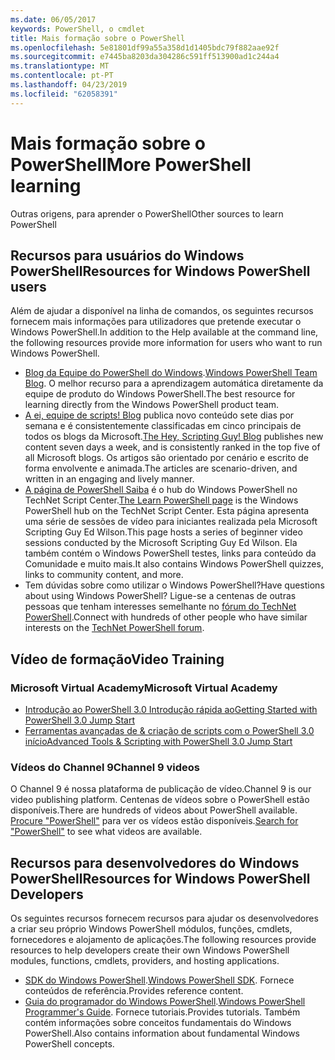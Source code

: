 ```yaml
---
ms.date: 06/05/2017
keywords: PowerShell, o cmdlet
title: Mais formação sobre o PowerShell
ms.openlocfilehash: 5e81801df99a55a358d1d1405bdc79f882aae92f
ms.sourcegitcommit: e7445ba8203da304286c591ff513900ad1c244a4
ms.translationtype: MT
ms.contentlocale: pt-PT
ms.lasthandoff: 04/23/2019
ms.locfileid: "62058391"
---
```

# <a name="more-powershell-learning"></a><span data-ttu-id="36541-103">Mais formação sobre o PowerShell</span><span class="sxs-lookup"><span data-stu-id="36541-103">More PowerShell learning</span></span>

<span data-ttu-id="36541-104">Outras origens, para aprender o PowerShell</span><span class="sxs-lookup"><span data-stu-id="36541-104">Other sources to learn PowerShell</span></span>

## <a name="resources-for-windows-powershell-users"></a><span data-ttu-id="36541-105">Recursos para usuários do Windows PowerShell</span><span class="sxs-lookup"><span data-stu-id="36541-105">Resources for Windows PowerShell users</span></span>

<span data-ttu-id="36541-106">Além de ajudar a disponível na linha de comandos, os seguintes recursos fornecem mais informações para utilizadores que pretende executar o Windows PowerShell.</span><span class="sxs-lookup"><span data-stu-id="36541-106">In addition to the Help available at the command line, the following resources provide more information for users who want to run Windows PowerShell.</span></span>

- <span data-ttu-id="36541-107">[Blog da Equipe do PowerShell do Windows](https://blogs.msdn.microsoft.com/powershell/).</span><span class="sxs-lookup"><span data-stu-id="36541-107">[Windows PowerShell Team Blog](https://blogs.msdn.microsoft.com/powershell/).</span></span> <span data-ttu-id="36541-108">O melhor recurso para a aprendizagem automática diretamente da equipe de produto do Windows PowerShell.</span><span class="sxs-lookup"><span data-stu-id="36541-108">The best resource for learning directly from the Windows PowerShell product team.</span></span>
- <span data-ttu-id="36541-109">[A ei, equipe de scripts! Blog](https://blogs.technet.microsoft.com/heyscriptingguy/) publica novo conteúdo sete dias por semana e é consistentemente classificadas em cinco principais de todos os blogs da Microsoft.</span><span class="sxs-lookup"><span data-stu-id="36541-109">[The Hey, Scripting Guy! Blog](https://blogs.technet.microsoft.com/heyscriptingguy/) publishes new content seven days a week, and is consistently ranked in the top five of all Microsoft blogs.</span></span> <span data-ttu-id="36541-110">Os artigos são orientado por cenário e escrito de forma envolvente e animada.</span><span class="sxs-lookup"><span data-stu-id="36541-110">The articles are scenario-driven, and written in an engaging and lively manner.</span></span>
- <span data-ttu-id="36541-111">[A página de PowerShell Saiba](https://blogs.technet.microsoft.com/heyscriptingguy/2015/01/04/weekend-scripter-the-best-ways-to-learn-powershell/) é o hub do Windows PowerShell no TechNet Script Center.</span><span class="sxs-lookup"><span data-stu-id="36541-111">[The Learn PowerShell page](https://blogs.technet.microsoft.com/heyscriptingguy/2015/01/04/weekend-scripter-the-best-ways-to-learn-powershell/) is the Windows PowerShell hub on the TechNet Script Center.</span></span> <span data-ttu-id="36541-112">Esta página apresenta uma série de sessões de vídeo para iniciantes realizada pela Microsoft Scripting Guy Ed Wilson.</span><span class="sxs-lookup"><span data-stu-id="36541-112">This page hosts a series of beginner video sessions conducted by the Microsoft Scripting Guy Ed Wilson.</span></span> <span data-ttu-id="36541-113">Ela também contém o Windows PowerShell testes, links para conteúdo da Comunidade e muito mais.</span><span class="sxs-lookup"><span data-stu-id="36541-113">It also contains Windows PowerShell quizzes, links to community content, and more.</span></span>
- <span data-ttu-id="36541-114">Tem dúvidas sobre como utilizar o Windows PowerShell?</span><span class="sxs-lookup"><span data-stu-id="36541-114">Have questions about using Windows PowerShell?</span></span> <span data-ttu-id="36541-115">Ligue-se a centenas de outras pessoas que tenham interesses semelhante no [fórum do TechNet PowerShell](https://social.technet.microsoft.com/Forums/home?forum=winserverpowershell).</span><span class="sxs-lookup"><span data-stu-id="36541-115">Connect with hundreds of other people who have similar interests on the [TechNet PowerShell forum](https://social.technet.microsoft.com/Forums/home?forum=winserverpowershell).</span></span>

## <a name="video-training"></a><span data-ttu-id="36541-116">Vídeo de formação</span><span class="sxs-lookup"><span data-stu-id="36541-116">Video Training</span></span>

### <a name="microsoft-virtual-academy"></a><span data-ttu-id="36541-117">Microsoft Virtual Academy</span><span class="sxs-lookup"><span data-stu-id="36541-117">Microsoft Virtual Academy</span></span>

- [<span data-ttu-id="36541-118">Introdução ao PowerShell 3.0 Introdução rápida ao</span><span class="sxs-lookup"><span data-stu-id="36541-118">Getting Started with PowerShell 3.0 Jump Start</span></span>](https://mva.microsoft.com/en-US/training-courses/getting-started-with-powershell-30-jump-start-8276)
- [<span data-ttu-id="36541-119">Ferramentas avançadas de & criação de scripts com o PowerShell 3.0 início</span><span class="sxs-lookup"><span data-stu-id="36541-119">Advanced Tools & Scripting with PowerShell 3.0 Jump Start</span></span>](https://mva.microsoft.com/en-US/training-courses/advanced-tools-scripting-with-powershell-30-jump-start-8277)

### <a name="channel-9-videos"></a><span data-ttu-id="36541-120">Vídeos do Channel 9</span><span class="sxs-lookup"><span data-stu-id="36541-120">Channel 9 videos</span></span>

<span data-ttu-id="36541-121">O Channel 9 é nossa plataforma de publicação de vídeo.</span><span class="sxs-lookup"><span data-stu-id="36541-121">Channel 9 is our video publishing platform.</span></span> <span data-ttu-id="36541-122">Centenas de vídeos sobre o PowerShell estão disponíveis.</span><span class="sxs-lookup"><span data-stu-id="36541-122">There are hundreds of videos about PowerShell available.</span></span> <span data-ttu-id="36541-123">[Procure "PowerShell"](https://channel9.msdn.com/Search?term=PowerShell&sortBy=top-rated) para ver os vídeos estão disponíveis.</span><span class="sxs-lookup"><span data-stu-id="36541-123">[Search for "PowerShell"](https://channel9.msdn.com/Search?term=PowerShell&sortBy=top-rated) to see what videos are available.</span></span>

## <a name="resources-for-windows-powershell-developers"></a><span data-ttu-id="36541-124">Recursos para desenvolvedores do Windows PowerShell</span><span class="sxs-lookup"><span data-stu-id="36541-124">Resources for Windows PowerShell Developers</span></span>

<span data-ttu-id="36541-125">Os seguintes recursos fornecem recursos para ajudar os desenvolvedores a criar seu próprio Windows PowerShell módulos, funções, cmdlets, fornecedores e alojamento de aplicações.</span><span class="sxs-lookup"><span data-stu-id="36541-125">The following resources provide resources to help developers create their own Windows PowerShell modules, functions, cmdlets, providers, and hosting applications.</span></span>

- <span data-ttu-id="36541-126">[SDK do Windows PowerShell](https://go.microsoft.com/fwlink/p/?LinkID=89595).</span><span class="sxs-lookup"><span data-stu-id="36541-126">[Windows PowerShell SDK](https://go.microsoft.com/fwlink/p/?LinkID=89595).</span></span> <span data-ttu-id="36541-127">Fornece conteúdos de referência.</span><span class="sxs-lookup"><span data-stu-id="36541-127">Provides reference content.</span></span>
- <span data-ttu-id="36541-128">[Guia do programador do Windows PowerShell](https://go.microsoft.com/fwlink/p/?LinkID=89596).</span><span class="sxs-lookup"><span data-stu-id="36541-128">[Windows PowerShell Programmer's Guide](https://go.microsoft.com/fwlink/p/?LinkID=89596).</span></span> <span data-ttu-id="36541-129">Fornece tutoriais.</span><span class="sxs-lookup"><span data-stu-id="36541-129">Provides tutorials.</span></span> <span data-ttu-id="36541-130">Também contém informações sobre conceitos fundamentais do Windows PowerShell.</span><span class="sxs-lookup"><span data-stu-id="36541-130">Also contains information about fundamental Windows PowerShell concepts.</span></span>
